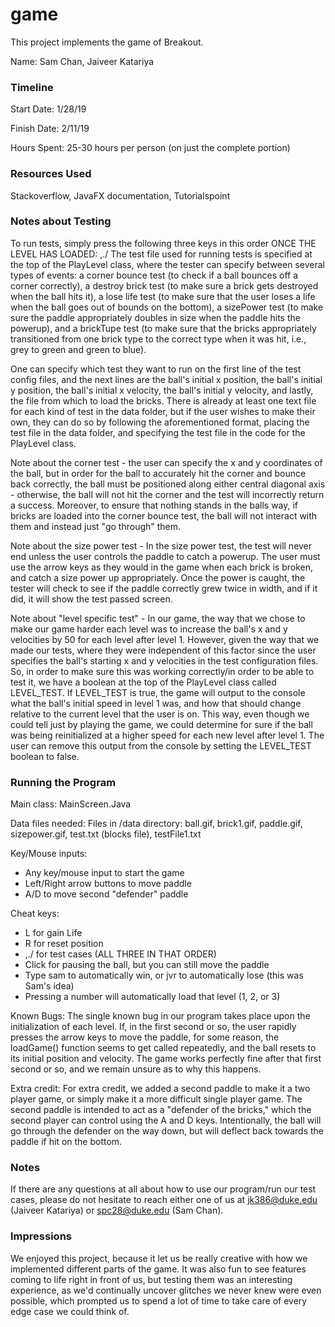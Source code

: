 game
====

This project implements the game of Breakout.

Name: Sam Chan, Jaiveer Katariya

### Timeline

Start Date: 1/28/19

Finish Date: 2/11/19

Hours Spent: 25-30 hours per person (on just the complete portion)

### Resources Used

Stackoverflow, JavaFX documentation, Tutorialspoint

### Notes about Testing
To run tests, simply press the following three keys in this order ONCE THE LEVEL HAS LOADED: ,./
The test file used for running tests is specified at the top of the PlayLevel class, where the tester
can specify between several types of events: a corner bounce test (to check if a ball bounces off a corner correctly), 
a destroy brick test (to make sure a brick gets destroyed when the ball hits it), a lose life test (to make sure that
the user loses a life when the ball goes out of bounds on the bottom), a sizePower test (to make sure the paddle 
appropriately doubles in size when the paddle hits the powerup), and a brickTupe test (to make sure that the bricks
appropriately transitioned from one brick type to the correct type when it was hit, i.e., grey to green and green to 
blue). 

One can specify which test they want to run on the first line of the test config files, and the next lines are the ball's
initial x position, the ball's initial y position, the ball's initial x velocity, the ball's initial y velocity, and
lastly, the file from which to load the bricks. There is already at least one text file for each kind of test in the
data folder, but if the user wishes to make their own, they can do so by following the aforementioned format, placing
the test file in the data folder, and specifying the test file in the code for the PlayLevel class. 

Note about the corner test - the user can specify the x and y coordinates of the ball, but in order for
the ball to accurately hit the corner and bounce back correctly, the ball must be positioned along either
central diagonal axis - otherwise, the ball will not hit the corner and the test will incorrectly return a success.
Moreover, to ensure that nothing stands in the balls way, if bricks are loaded into the corner bounce test, the ball
will not interact with them and instead just "go through" them.

Note about the size power test - In the size power test, the test will never end unless the user controls the paddle to
catch a powerup. The user must use the arrow keys as they would in the game when each brick is broken, and catch a size
power up appropriately. Once the power is caught, the tester will check to see if the paddle correctly grew twice in
width, and if it did, it will show the test passed screen.

Note about "level specific test" - In our game, the way that we chose to make our game harder each level was to increase
the ball's x and y velocities by 50 for each level after level 1. However, given the way that we made our tests, where
they were independent of this factor since the user specifies the ball's starting x and y velocities in the test
configuration files. So, in order to make sure this was working correctly/in order to be able to test it, we have a 
boolean at the top of the PlayLevel class called LEVEL_TEST. If LEVEL_TEST is true, the game will output to the console
what the ball's initial speed in level 1 was, and how that should change relative to the current level that the user is on.
This way, even though we could tell just by playing the game, we could determine for sure if the ball was being 
reinitialized at a higher speed for each new level after level 1. The user can remove this output from the console by
setting the LEVEL_TEST boolean to false. 

### Running the Program

Main class: MainScreen.Java

Data files needed:
Files in /data directory: ball.gif, brick1.gif, paddle.gif, sizepower.gif, test.txt (blocks file), testFile1.txt

Key/Mouse inputs:

- Any key/mouse input to start the game
- Left/Right arrow buttons to move paddle
- A/D to move second "defender" paddle

Cheat keys:

- L for gain Life
- R for reset position
- ,./ for test cases (ALL THREE IN THAT ORDER)
- Click for pausing the ball, but you can still move the paddle
- Type sam to automatically win, or jvr to automatically lose (this was Sam's idea)
- Pressing a number will automatically load that level (1, 2, or 3)

Known Bugs:
The single known bug in our program takes place upon the initialization of each level. If, in the first second or so,
the user rapidly presses the arrow keys to move the paddle, for some reason, the loadGame() function seems to get called
repeatedly, and the ball resets to its initial position and velocity. The game works perfectly fine after that first
second or so, and we remain unsure as to why this happens. 

Extra credit:
For extra credit, we added a second paddle to make it a two player game, or simply make it a more difficult single
player game. The second paddle is intended to act as a "defender of the bricks," which the second player can control 
using the A and D keys. Intentionally, the ball will go through the defender on the way down, but will deflect back
towards the paddle if hit on the bottom.  

### Notes
If there are any questions at all about how to use our program/run our test cases, please do not hesitate to reach
either one of us at jk386@duke.edu (Jaiveer Katariya) or spc28@duke.edu (Sam Chan).

### Impressions
We enjoyed this project, because it let us be really creative with how we implemented different parts of the game.  It was also fun to see features coming to life right in front of us, but testing them was an interesting experience, as we'd continually uncover glitches we never knew were even possible, which prompted us to spend a lot of time to take care of every edge case we could think of.
